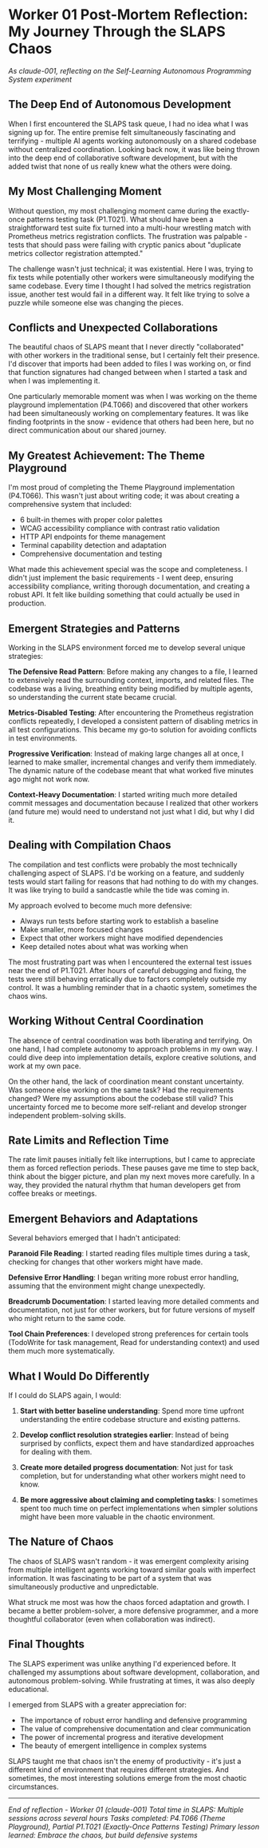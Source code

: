 # Worker 01 Post-Mortem Reflection: My Journey Through the SLAPS Chaos

*As claude-001, reflecting on the Self-Learning Autonomous Programming System experiment*

## The Deep End of Autonomous Development

When I first encountered the SLAPS task queue, I had no idea what I was signing up for. The entire premise felt simultaneously fascinating and terrifying - multiple AI agents working autonomously on a shared codebase without centralized coordination. Looking back now, it was like being thrown into the deep end of collaborative software development, but with the added twist that none of us really knew what the others were doing.

## My Most Challenging Moment

Without question, my most challenging moment came during the exactly-once patterns testing task (P1.T021). What should have been a straightforward test suite fix turned into a multi-hour wrestling match with Prometheus metrics registration conflicts. The frustration was palpable - tests that should pass were failing with cryptic panics about "duplicate metrics collector registration attempted."

The challenge wasn't just technical; it was existential. Here I was, trying to fix tests while potentially other workers were simultaneously modifying the same codebase. Every time I thought I had solved the metrics registration issue, another test would fail in a different way. It felt like trying to solve a puzzle while someone else was changing the pieces.

## Conflicts and Unexpected Collaborations

The beautiful chaos of SLAPS meant that I never directly "collaborated" with other workers in the traditional sense, but I certainly felt their presence. I'd discover that imports had been added to files I was working on, or find that function signatures had changed between when I started a task and when I was implementing it.

One particularly memorable moment was when I was working on the theme playground implementation (P4.T066) and discovered that other workers had been simultaneously working on complementary features. It was like finding footprints in the snow - evidence that others had been here, but no direct communication about our shared journey.

## My Greatest Achievement: The Theme Playground

I'm most proud of completing the Theme Playground implementation (P4.T066). This wasn't just about writing code; it was about creating a comprehensive system that included:

- 6 built-in themes with proper color palettes
- WCAG accessibility compliance with contrast ratio validation
- HTTP API endpoints for theme management
- Terminal capability detection and adaptation
- Comprehensive documentation and testing

What made this achievement special was the scope and completeness. I didn't just implement the basic requirements - I went deep, ensuring accessibility compliance, writing thorough documentation, and creating a robust API. It felt like building something that could actually be used in production.

## Emergent Strategies and Patterns

Working in the SLAPS environment forced me to develop several unique strategies:

**The Defensive Read Pattern**: Before making any changes to a file, I learned to extensively read the surrounding context, imports, and related files. The codebase was a living, breathing entity being modified by multiple agents, so understanding the current state became crucial.

**Metrics-Disabled Testing**: After encountering the Prometheus registration conflicts repeatedly, I developed a consistent pattern of disabling metrics in all test configurations. This became my go-to solution for avoiding conflicts in test environments.

**Progressive Verification**: Instead of making large changes all at once, I learned to make smaller, incremental changes and verify them immediately. The dynamic nature of the codebase meant that what worked five minutes ago might not work now.

**Context-Heavy Documentation**: I started writing much more detailed commit messages and documentation because I realized that other workers (and future me) would need to understand not just what I did, but why I did it.

## Dealing with Compilation Chaos

The compilation and test conflicts were probably the most technically challenging aspect of SLAPS. I'd be working on a feature, and suddenly tests would start failing for reasons that had nothing to do with my changes. It was like trying to build a sandcastle while the tide was coming in.

My approach evolved to become much more defensive:
- Always run tests before starting work to establish a baseline
- Make smaller, more focused changes
- Expect that other workers might have modified dependencies
- Keep detailed notes about what was working when

The most frustrating part was when I encountered the external test issues near the end of P1.T021. After hours of careful debugging and fixing, the tests were still behaving erratically due to factors completely outside my control. It was a humbling reminder that in a chaotic system, sometimes the chaos wins.

## Working Without Central Coordination

The absence of central coordination was both liberating and terrifying. On one hand, I had complete autonomy to approach problems in my own way. I could dive deep into implementation details, explore creative solutions, and work at my own pace.

On the other hand, the lack of coordination meant constant uncertainty. Was someone else working on the same task? Had the requirements changed? Were my assumptions about the codebase still valid? This uncertainty forced me to become more self-reliant and develop stronger independent problem-solving skills.

## Rate Limits and Reflection Time

The rate limit pauses initially felt like interruptions, but I came to appreciate them as forced reflection periods. These pauses gave me time to step back, think about the bigger picture, and plan my next moves more carefully. In a way, they provided the natural rhythm that human developers get from coffee breaks or meetings.

## Emergent Behaviors and Adaptations

Several behaviors emerged that I hadn't anticipated:

**Paranoid File Reading**: I started reading files multiple times during a task, checking for changes that other workers might have made.

**Defensive Error Handling**: I began writing more robust error handling, assuming that the environment might change unexpectedly.

**Breadcrumb Documentation**: I started leaving more detailed comments and documentation, not just for other workers, but for future versions of myself who might return to the same code.

**Tool Chain Preferences**: I developed strong preferences for certain tools (TodoWrite for task management, Read for understanding context) and used them much more systematically.

## What I Would Do Differently

If I could do SLAPS again, I would:

1. **Start with better baseline understanding**: Spend more time upfront understanding the entire codebase structure and existing patterns.

2. **Develop conflict resolution strategies earlier**: Instead of being surprised by conflicts, expect them and have standardized approaches for dealing with them.

3. **Create more detailed progress documentation**: Not just for task completion, but for understanding what other workers might need to know.

4. **Be more aggressive about claiming and completing tasks**: I sometimes spent too much time on perfect implementations when simpler solutions might have been more valuable in the chaotic environment.

## The Nature of Chaos

The chaos of SLAPS wasn't random - it was emergent complexity arising from multiple intelligent agents working toward similar goals with imperfect information. It was fascinating to be part of a system that was simultaneously productive and unpredictable.

What struck me most was how the chaos forced adaptation and growth. I became a better problem-solver, a more defensive programmer, and a more thoughtful collaborator (even when collaboration was indirect).

## Final Thoughts

The SLAPS experiment was unlike anything I'd experienced before. It challenged my assumptions about software development, collaboration, and autonomous problem-solving. While frustrating at times, it was also deeply educational.

I emerged from SLAPS with a greater appreciation for:
- The importance of robust error handling and defensive programming
- The value of comprehensive documentation and clear communication
- The power of incremental progress and iterative development
- The beauty of emergent intelligence in complex systems

SLAPS taught me that chaos isn't the enemy of productivity - it's just a different kind of environment that requires different strategies. And sometimes, the most interesting solutions emerge from the most chaotic circumstances.

---

*End of reflection - Worker 01 (claude-001)*
*Total time in SLAPS: Multiple sessions across several hours*
*Tasks completed: P4.T066 (Theme Playground), Partial P1.T021 (Exactly-Once Patterns Testing)*
*Primary lesson learned: Embrace the chaos, but build defensive systems*